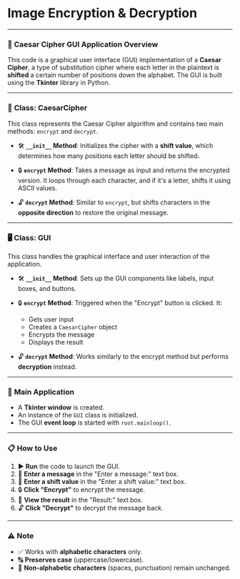 # **Image Encryption & Decryption**
---

### 🔐 **Caesar Cipher GUI Application Overview**

This code is a graphical user interface (GUI) implementation of a **Caesar Cipher**, a type of substitution cipher where each letter in the plaintext is **shifted** a certain number of positions down the alphabet. The GUI is built using the **Tkinter** library in Python.

---

### 🧠 **Class: CaesarCipher**

This class represents the Caesar Cipher algorithm and contains two main methods: `encrypt` and `decrypt`.

* 🛠️ **`__init__` Method**:
  Initializes the cipher with a **shift value**, which determines how many positions each letter should be shifted.

* 🔒 **`encrypt` Method**:
  Takes a message as input and returns the encrypted version. It loops through each character, and if it's a letter, shifts it using ASCII values.

* 🔓 **`decrypt` Method**:
  Similar to `encrypt`, but shifts characters in the **opposite direction** to restore the original message.

---

### 🖥️ **Class: GUI**

This class handles the graphical interface and user interaction of the application.

* 🛠️ **`__init__` Method**:
  Sets up the GUI components like labels, input boxes, and buttons.

* 🔒 **`encrypt` Method**:
  Triggered when the "Encrypt" button is clicked. It:

  * Gets user input
  * Creates a `CaesarCipher` object
  * Encrypts the message
  * Displays the result

* 🔓 **`decrypt` Method**:
  Works similarly to the encrypt method but performs **decryption** instead.

---

### 🚀 **Main Application**

* A **Tkinter window** is created.
* An instance of the `GUI` class is initialized.
* The GUI **event loop** is started with `root.mainloop()`.

---

### 📋 **How to Use**

1. ▶️ **Run** the code to launch the GUI.
2. 📝 **Enter a message** in the "Enter a message:" text box.
3. 🔢 **Enter a shift value** in the "Enter a shift value:" text box.
4. 🔒 **Click "Encrypt"** to encrypt the message.
5. 📄 **View the result** in the "Result:" text box.
6. 🔓 **Click "Decrypt"** to decrypt the message back.

---

### ⚠️ **Note**

* ✅ Works with **alphabetic characters** only.
* 🔠 **Preserves case** (uppercase/lowercase).
* 🚫 **Non-alphabetic characters** (spaces, punctuation) remain unchanged.

